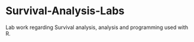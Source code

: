 # Survival-Analysis-Labs
Lab work regarding Survival analysis, analysis and programming used with R. 
